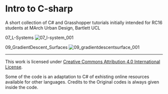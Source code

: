 # Intro to C-sharp
A short collection of C# and Grasshopper tutorials initially intended for RC16 students at MArch Urban Design, Bartlett UCL

07_L-Systems
![07_l-system_001](https://cloud.githubusercontent.com/assets/13719663/23344425/130b4430-fc74-11e6-80fd-e979f0d68de3.jpg)

09_GradientDescent_Surfaces
![09_gradientdescentsurface_001](https://cloud.githubusercontent.com/assets/13719663/23344441/7379cea4-fc74-11e6-9466-767aabaeb127.jpg)


-----------------------------------------------------------------------------------------------------------------------------------------------

This work is licensed under [Creative Commons Attribution 4.0 International License](https://creativecommons.org/licenses/by/4.0/).

Some of the code is an adaptation to C# of exhisting online resources available for other languages. Credits to the Original codes  is always given inside the code.  
